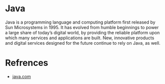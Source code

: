# Java

Java is a programming language and computing platform first released by Sun Microsystems in 1995. It has evolved from humble beginnings to power a large share of today’s digital world, by providing the reliable platform upon which many services and applications are built. New, innovative products and digital services designed for the future continue to rely on Java, as well.

# Refrences

- [java.com](https://www.java.com/en/download/help/whatis_java.html)